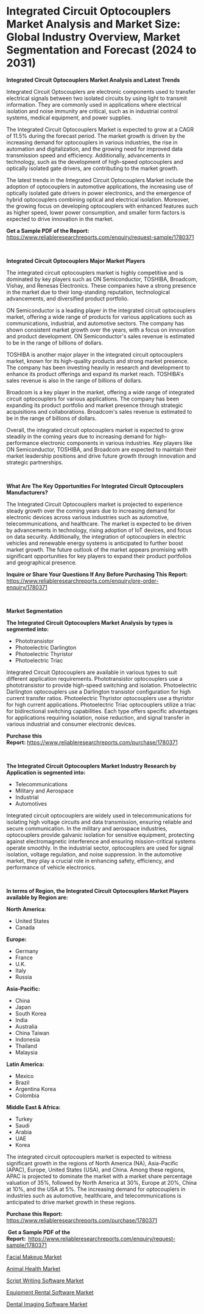 <p><h1>Integrated Circuit Optocouplers Market Analysis and Market Size: Global Industry Overview, Market Segmentation and Forecast (2024 to 2031)</h1></p><p><strong>Integrated Circuit Optocouplers Market Analysis and Latest Trends</strong></p>
<p><p>Integrated Circuit Optocouplers are electronic components used to transfer electrical signals between two isolated circuits by using light to transmit information. They are commonly used in applications where electrical isolation and noise immunity are critical, such as in industrial control systems, medical equipment, and power supplies.</p><p>The Integrated Circuit Optocouplers Market is expected to grow at a CAGR of 11.5% during the forecast period. The market growth is driven by the increasing demand for optocouplers in various industries, the rise in automation and digitalization, and the growing need for improved data transmission speed and efficiency. Additionally, advancements in technology, such as the development of high-speed optocouplers and optically isolated gate drivers, are contributing to the market growth.</p><p>The latest trends in the Integrated Circuit Optocouplers Market include the adoption of optocouplers in automotive applications, the increasing use of optically isolated gate drivers in power electronics, and the emergence of hybrid optocouplers combining optical and electrical isolation. Moreover, the growing focus on developing optocouplers with enhanced features such as higher speed, lower power consumption, and smaller form factors is expected to drive innovation in the market.</p></p>
<p><strong>Get a Sample PDF of the Report:&nbsp;</strong> <a href="https://www.reliableresearchreports.com/enquiry/request-sample/1780371">https://www.reliableresearchreports.com/enquiry/request-sample/1780371</a></p>
<p>&nbsp;</p>
<p><strong>Integrated Circuit Optocouplers Major Market Players</strong></p>
<p><p>The integrated circuit optocouplers market is highly competitive and is dominated by key players such as ON Semiconductor, TOSHIBA, Broadcom, Vishay, and Renesas Electronics. These companies have a strong presence in the market due to their long-standing reputation, technological advancements, and diversified product portfolio.</p><p>ON Semiconductor is a leading player in the integrated circuit optocouplers market, offering a wide range of products for various applications such as communications, industrial, and automotive sectors. The company has shown consistent market growth over the years, with a focus on innovation and product development. ON Semiconductor's sales revenue is estimated to be in the range of billions of dollars.</p><p>TOSHIBA is another major player in the integrated circuit optocouplers market, known for its high-quality products and strong market presence. The company has been investing heavily in research and development to enhance its product offerings and expand its market reach. TOSHIBA's sales revenue is also in the range of billions of dollars.</p><p>Broadcom is a key player in the market, offering a wide range of integrated circuit optocouplers for various applications. The company has been expanding its product portfolio and market presence through strategic acquisitions and collaborations. Broadcom's sales revenue is estimated to be in the range of billions of dollars.</p><p>Overall, the integrated circuit optocouplers market is expected to grow steadily in the coming years due to increasing demand for high-performance electronic components in various industries. Key players like ON Semiconductor, TOSHIBA, and Broadcom are expected to maintain their market leadership positions and drive future growth through innovation and strategic partnerships.</p></p>
<p>&nbsp;</p>
<p><strong>What Are The Key Opportunities For Integrated Circuit Optocouplers Manufacturers?</strong></p>
<p><p>The Integrated Circuit Optocouplers market is projected to experience steady growth over the coming years due to increasing demand for electronic devices across various industries such as automotive, telecommunications, and healthcare. The market is expected to be driven by advancements in technology, rising adoption of IoT devices, and focus on data security. Additionally, the integration of optocouplers in electric vehicles and renewable energy systems is anticipated to further boost market growth. The future outlook of the market appears promising with significant opportunities for key players to expand their product portfolios and geographical presence.</p></p>
<p><strong>Inquire or Share Your Questions If Any Before Purchasing This Report:</strong> <a href="https://www.reliableresearchreports.com/enquiry/pre-order-enquiry/1780371">https://www.reliableresearchreports.com/enquiry/pre-order-enquiry/1780371</a></p>
<p>&nbsp;</p>
<p><strong>Market Segmentation</strong></p>
<p><strong>The Integrated Circuit Optocouplers Market Analysis by types is segmented into:</strong></p>
<p><ul><li>Phototransistor</li><li>Photoelectric Darlington</li><li>Photoelectric Thyristor</li><li>Photoelectric Triac</li></ul></p>
<p><p>Integrated Circuit Optocouplers are available in various types to suit different application requirements. Phototransistor optocouplers use a phototransistor to provide high-speed switching and isolation. Photoelectric Darlington optocouplers use a Darlington transistor configuration for high current transfer ratios. Photoelectric Thyristor optocouplers use a thyristor for high current applications. Photoelectric Triac optocouplers utilize a triac for bidirectional switching capabilities. Each type offers specific advantages for applications requiring isolation, noise reduction, and signal transfer in various industrial and consumer electronic devices.</p></p>
<p><strong>Purchase this Report:&nbsp;</strong><a href="https://www.reliableresearchreports.com/purchase/1780371">https://www.reliableresearchreports.com/purchase/1780371</a></p>
<p>&nbsp;</p>
<p><strong>The Integrated Circuit Optocouplers Market Industry Research by Application is segmented into:</strong></p>
<p><ul><li>Telecommunications</li><li>Military and Aerospace</li><li>Industrial</li><li>Automotives</li></ul></p>
<p><p>Integrated circuit optocouplers are widely used in telecommunications for isolating high voltage circuits and data transmission, ensuring reliable and secure communication. In the military and aerospace industries, optocouplers provide galvanic isolation for sensitive equipment, protecting against electromagnetic interference and ensuring mission-critical systems operate smoothly. In the industrial sector, optocouplers are used for signal isolation, voltage regulation, and noise suppression. In the automotive market, they play a crucial role in enhancing safety, efficiency, and performance of vehicle electronics.</p></p>
<p>&nbsp;</p>
<p><strong>In terms of Region, the Integrated Circuit Optocouplers Market Players available by Region are:</strong></p>
<p>
    <p> <strong> North America: </strong>
        <ul>
            <li>United States</li>
            <li>Canada</li>
        </ul>
        </p> 
    <p> <strong> Europe: </strong>
        <ul>
            <li>Germany</li>
            <li>France</li>
            <li>U.K.</li>
            <li>Italy</li>
            <li>Russia</li>
        </ul>
        </p> 
    <p> <strong> Asia-Pacific: </strong>
        <ul>
            <li>China</li>
            <li>Japan</li>
            <li>South Korea</li>
            <li>India</li>
            <li>Australia</li>
            <li>China Taiwan</li>
            <li>Indonesia</li>
            <li>Thailand</li>
            <li>Malaysia</li>
        </ul>
        </p> 
    <p> <strong> Latin America: </strong>
        <ul>
            <li>Mexico</li>
            <li>Brazil</li>
            <li>Argentina Korea</li>
            <li>Colombia</li>
        </ul>
        </p> 
    <p> <strong> Middle East & Africa: </strong>
        <ul>
            <li>Turkey</li>
            <li>Saudi</li>
            <li>Arabia</li>
            <li>UAE</li>
            <li>Korea</li>
        </ul>
    </p>
    </p>
<p><p>The integrated circuit optocouplers market is expected to witness significant growth in the regions of North America (NA), Asia-Pacific (APAC), Europe, United States (USA), and China. Among these regions, APAC is projected to dominate the market with a market share percentage valuation of 35%, followed by North America at 30%, Europe at 20%, China at 10%, and the USA at 5%. The increasing demand for optocouplers in industries such as automotive, healthcare, and telecommunications is anticipated to drive market growth in these regions.</p></p>
<p><strong>Purchase this Report: </strong><a href="https://www.reliableresearchreports.com/purchase/1780371">https://www.reliableresearchreports.com/purchase/1780371</a></p>
<p>&nbsp;<strong>Get a Sample PDF of the Report:&nbsp;&nbsp;</strong><a href="https://www.reliableresearchreports.com/enquiry/request-sample/1780371">https://www.reliableresearchreports.com/enquiry/request-sample/1780371</a></p>
<p><strong></strong></p>
<p><p><a href="https://medium.com/@katherineince77/facial-makeup-market-share-evolution-and-market-growth-trends-2024-2031-155368b35659">Facial Makeup Market</a></p><p><a href="https://medium.com/@katherineince77/animal-health-market-competitive-analysis-market-trends-and-forecast-to-2031-8a7d95d99005">Animal Health Market</a></p><p><a href="https://medium.com/@katherineince77/script-writing-software-market-research-report-its-history-and-forecast-2024-to-2031-2fd9983dce8d">Script Writing Software Market</a></p><p><a href="https://medium.com/@suepiper766/decoding-equipment-rental-software-market-metrics-market-share-trends-and-growth-patterns-981a3ab20ae6">Equipment Rental Software Market</a></p><p><a href="https://medium.com/@suepiper766/dental-imaging-software-market-size-reveals-the-best-marketing-channels-in-global-industry-572138a38798">Dental Imaging Software Market</a></p></p>